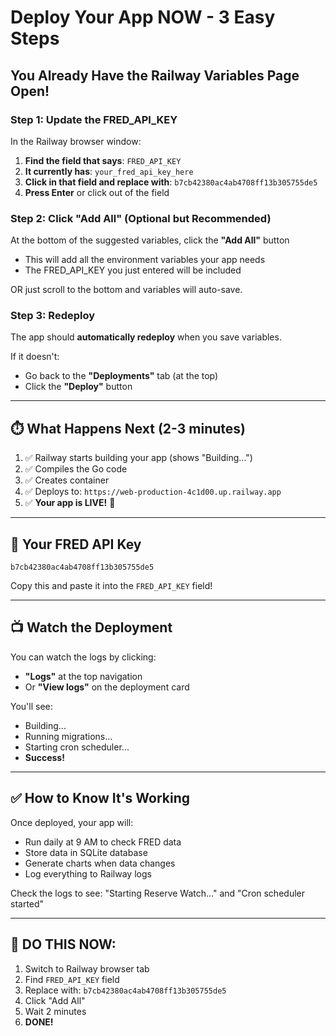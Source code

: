 # Deploy Your App NOW - 3 Easy Steps

## You Already Have the Railway Variables Page Open!

### Step 1: Update the FRED_API_KEY
In the Railway browser window:

1. **Find the field that says**: `FRED_API_KEY`
2. **It currently has**: `your_fred_api_key_here`
3. **Click in that field and replace with**: `b7cb42380ac4ab4708ff13b305755de5`
4. **Press Enter** or click out of the field

### Step 2: Click "Add All" (Optional but Recommended)
At the bottom of the suggested variables, click the **"Add All"** button
- This will add all the environment variables your app needs
- The FRED_API_KEY you just entered will be included

OR just scroll to the bottom and variables will auto-save.

### Step 3: Redeploy
The app should **automatically redeploy** when you save variables.

If it doesn't:
- Go back to the **"Deployments"** tab (at the top)
- Click the **"Deploy"** button

---

## ⏱️ What Happens Next (2-3 minutes)

1. ✅ Railway starts building your app (shows "Building...")
2. ✅ Compiles the Go code
3. ✅ Creates container
4. ✅ Deploys to: `https://web-production-4c1d00.up.railway.app`
5. ✅ **Your app is LIVE!** 🎉

---

## 🎯 Your FRED API Key

```
b7cb42380ac4ab4708ff13b305755de5
```

Copy this and paste it into the `FRED_API_KEY` field!

---

## 📺 Watch the Deployment

You can watch the logs by clicking:
- **"Logs"** at the top navigation
- Or **"View logs"** on the deployment card

You'll see:
- Building...
- Running migrations...
- Starting cron scheduler...
- **Success!**

---

## ✅ How to Know It's Working

Once deployed, your app will:
- Run daily at 9 AM to check FRED data
- Store data in SQLite database
- Generate charts when data changes
- Log everything to Railway logs

Check the logs to see: "Starting Reserve Watch..." and "Cron scheduler started"

---

## 🚀 DO THIS NOW:

1. Switch to Railway browser tab
2. Find `FRED_API_KEY` field
3. Replace with: `b7cb42380ac4ab4708ff13b305755de5`
4. Click "Add All"
5. Wait 2 minutes
6. **DONE!**

